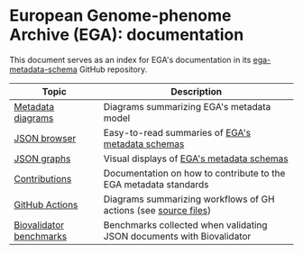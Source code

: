 # European Genome-phenome Archive (EGA): documentation
This document serves as an index for EGA's documentation in its [ega-metadata-schema](https://github.com/EbiEga/ega-metadata-schema) GitHub repository.

| Topic 	|   Description 	|
|-------	|   ------      	|
| [Metadata diagrams](./metadata_model/) 	|   Diagrams summarizing EGA's metadata model 	|
| [JSON browser](./json_browser/) 	|   Easy-to-read summaries of [EGA's metadata schemas](../schemas/) 	|
| [JSON graphs](./json_diagrams/) 	|   Visual displays of [EGA's metadata schemas](../schemas/) 	|
| [Contributions](./contributing.md) 	|   Documentation on how to contribute to the EGA metadata standards 	|
| [GitHub Actions](./gh_workflows/) 	|   Diagrams summarizing workflows of GH actions (see [source files](../.github/workflows/)) 	|
| [Biovalidator benchmarks](./biovalidator_benchmarks/) 	|   Benchmarks collected when validating JSON documents with Biovalidator |